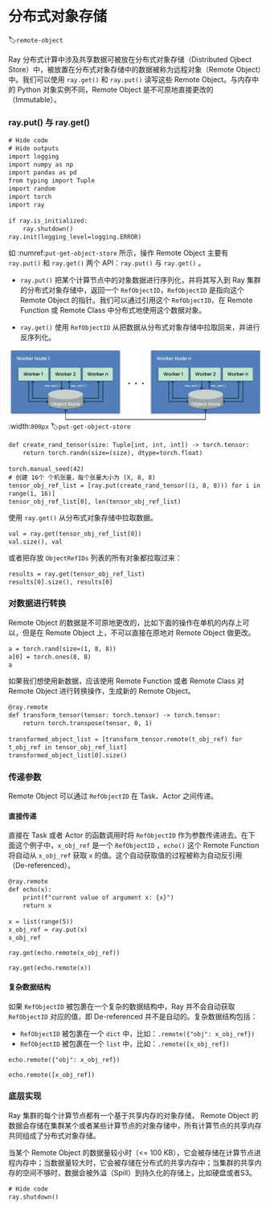 # 分布式对象存储
:label:`remote-object`

Ray 分布式计算中涉及共享数据可被放在分布式对象存储（Distributed Ojbect Store）中，被放置在分布式对象存储中的数据被称为远程对象（Remote Object）中。我们可以使用 `ray.get()` 和 `ray.put()` 读写这些 Remote Object。与内存中的 Python 对象实例不同，Remote Object 是不可原地直接更改的（Immutable）。

### ray.put() 与 ray.get()

```{.python .input}
# Hide code
# Hide outputs
import logging
import numpy as np
import pandas as pd
from typing import Tuple
import random
import torch
import ray

if ray.is_initialized:
    ray.shutdown()
ray.init(logging_level=logging.ERROR)
```

如 :numref:`put-get-object-store` 所示，操作 Remote Object 主要有 `ray.put()` 和 `ray.get()` 两个 API：`ray.put()` 与 `ray.get()` 。

* `ray.put()` 把某个计算节点中的对象数据进行序列化，并将其写入到 Ray 集群的分布式对象存储中，返回一个 `RefObjectID`，`RefObjectID` 是指向这个 Remote Object 的指针。我们可以通过引用这个 `RefObjectID`，在 Remote Function 或 Remote Class 中分布式地使用这个数据对象。

* `ray.get()` 使用 `RefObjectID` 从把数据从分布式对象存储中拉取回来，并进行反序列化。

![对象存储分布在多个节点，通过 ray.put() 向集群写数据，通过 ray.get() 从集群读数据](../img/ch-ray-core/put-get-object-store.png)
:width:`800px`
:label:`put-get-object-store`

```{.python .input}
def create_rand_tensor(size: Tuple[int, int, int]) -> torch.tensor:
    return torch.randn(size=(size), dtype=torch.float)

torch.manual_seed(42)
# 创建 16个 个机张量，每个张量大小为 (X, 8, 8)
tensor_obj_ref_list = [ray.put(create_rand_tensor((i, 8, 8))) for i in range(1, 16)]
tensor_obj_ref_list[0], len(tensor_obj_ref_list)
```

使用 `ray.get()` 从分布式对象存储中拉取数据。

```{.python .input}
val = ray.get(tensor_obj_ref_list[0])
val.size(), val
```

或者把存放 `ObjectRefIDs` 列表的所有对象都拉取过来：

```{.python .input}
results = ray.get(tensor_obj_ref_list)
results[0].size(), results[0]
```

### 对数据进行转换

Remote Object 的数据是不可原地更改的，比如下面的操作在单机的内存上可以，但是在 Remote Object 上，不可以直接在原地对 Remote Object 做更改。

```{.python .input}
a = torch.rand(size=(1, 8, 8))
a[0] = torch.ones(8, 8)
a
```

如果我们想使用新数据，应该使用 Remote Function 或者 Remote Class 对 Remote Object 进行转换操作，生成新的 Remote Object。

```{.python .input}
@ray.remote
def transform_tensor(tensor: torch.tensor) -> torch.tensor:
    return torch.transpose(tensor, 0, 1)

transformed_object_list = [transform_tensor.remote(t_obj_ref) for t_obj_ref in tensor_obj_ref_list]
transformed_object_list[0].size()
```

### 传递参数

Remote Object 可以通过 `RefObjectID` 在 Task、Actor 之间传递。

#### 直接传递

直接在 Task 或者 Actor 的函数调用时将 `RefObjectID` 作为参数传递进去。在下面这个例子中，`x_obj_ref` 是一个 `RefObjectID` ，`echo()` 这个 Remote Function 将自动从 `x_obj_ref` 获取 `x` 的值。这个自动获取值的过程被称为自动反引用（De-referenced）。

```{.python .input}
@ray.remote
def echo(x):
    print(f"current value of argument x: {x}")
    return x

x = list(range(5))
x_obj_ref = ray.put(x)
x_obj_ref
```

```{.python .input}
ray.get(echo.remote(x_obj_ref))
```

```{.python .input}
ray.get(echo.remote(x))
```

#### 复杂数据结构

如果 `RefObjectID` 被包裹在一个复杂的数据结构中，Ray 并不会自动获取 `RefObjectID` 对应的值，即 De-referenced 并不是自动的。复杂数据结构包括：

* `RefObjectID` 被包裹在一个 `dict` 中，比如：`.remote({"obj": x_obj_ref})`
* `RefObjectID` 被包裹在一个 `list` 中，比如：`.remote([x_obj_ref])`

```{.python .input}
echo.remote({"obj": x_obj_ref})
```

```{.python .input}
echo.remote([x_obj_ref])
```

### 底层实现

Ray 集群的每个计算节点都有一个基于共享内存的对象存储， Remote Object 的数据会存储在集群某个或者某些计算节点的对象存储中，所有计算节点的共享内存共同组成了分布式对象存储。

当某个 Remote Object 的数据量较小时（<= 100 KB），它会被存储在计算节点进程内存中；当数据量较大时，它会被存储在分布式的共享内存中；当集群的共享内存的空间不够时，数据会被外溢（Spill）到持久化的存储上，比如硬盘或者S3。

```{.python .input}
# Hide code
ray.shutdown()
```
